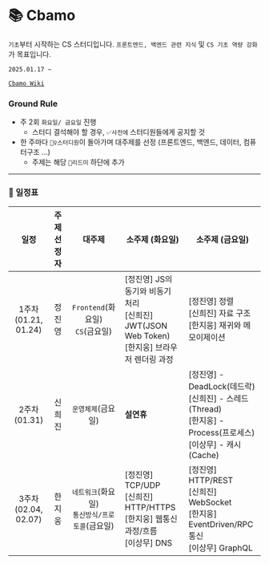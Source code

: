 # 📚 Cbamo

`기초`부터 시작하는 CS 스터디입니다. `프론트엔드, 백엔드 관련 지식` 및 `CS 기초 역량 강화`가 목표입니다.

`2025.01.17 ~`

[`Cbamo Wiki`](https://github.com/scorchedrice/cbamo/wiki)

### Ground Rule

- 주 2회 `화요일/ 금요일` 진행
  - 스터디 결석해야 할 경우, `✅사전에` 스터디원들에게 공지할 것
- 한 주마다 `🙋‍♀️스터디원`이 돌아가며 대주제를 선정 (프론트엔드, 백엔드, 데이터, 컴퓨터구조 ...)
  - 주제는 해당 `📄리드미` 하단에 추가

---

### 📆 일정표

|        **일정**        | **주제 선정자** |        **대주제**         | **소주제 (화요일)** | **소주제 (금요일)** |
| :--------------------: | :--------: | :---------------------: | -------------------------------------------------------------------------------------------------------------------------------------------------------------------------------------------------------------------------------------------------------------------------- | --------------------------------------------------------------------------------------------------------------------------------------------------------------------------------------------------------------------------------------- |
| 1주차 (01.21, 01.24)  | 정진영 | `Frontend`(화요일) <br> `CS`(금요일)  | [정진영] JS의 동기와 비동기 처리 <br>  [신희진] JWT(JSON Web Token) <br> [한지웅] 브라우저 렌더링 과정 | [정진영] 정렬 <br>  [신희진] 자료 구조 <br>  [한지웅] 재귀와 메모이제이션 |
| 2주차 (01.31)  | 신희진 | `운영체제`(금요일)  | **설연휴** | [정진영] - DeadLock(데드락) <br> [신희진] - 스레드(Thread) <br> [한지웅] - Process(프로세스) <br> [이상무] - 캐시(Cache)|
| 3주차 (02.04, 02.07)  | 한지웅 | `네트워크`(화요일) <br> `통신방식/프로토콜`(금요일) | [정진영] TCP/UDP <br> [신희진] HTTP/HTTPS <br> [한지웅] 웹통신과정/흐름 <br> [이상무] DNS | [정진영] HTTP/REST <br> [신희진] WebSocket <br> [한지웅] EventDriven/RPC 통신 <br> [이상무] GraphQL |
